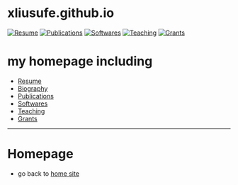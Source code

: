 # xliusufe.github.io
[![Resume](https://img.shields.io/badge/简历-Resume-ye.svg)](https://xliusufe.gitee.io/post/resume)
[![Publications](https://img.shields.io/badge/论文-Publications-yellow.svg)](https://xliusufe.gitee.io/post/publications)
[![Softwares](https://img.shields.io/badge/软件-Softwares-red.svg)](https://xliusufe.gitee.io/post/softwares)
[![Teaching](https://img.shields.io/badge/教学-Teaching-green.svg)](https://xliusufe.gitee.io/post/teaching)
[![Grants](https://img.shields.io/badge/项目-Grants-blue.svg)](https://xliusufe.gitee.io/post/grants)

# my homepage including 

  - [Resume](https://xliusufe.github.io/resume)
  - [Biography](https://xliusufe.github.io/post/biography)
  - [Publications](https://xliusufe.github.io/post/publications)
  - [Softwares](https://xliusufe.github.io/post/softwares)
  - [Teaching](https://xliusufe.github.io/post/teaching)
  - [Grants](https://xliusufe.github.io/post/grants)

---  
# Homepage
- go back to [home site](https://xliusufe.github.io)
